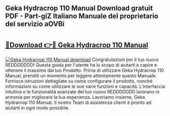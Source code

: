 ## Geka Hydracrop 110 Manual Download gratuit PDF - Part-giZ Italiano Manuale del proprietario del servizio aOVBi

# <h2><a href="http://dfbjl0c.blite.top/?on=Geka+Hydracrop+110+Manual">🔗Download 👉🔴 Geka Hydracrop 110 Manual</a></h2>

[![Geka Hydracrop 110 Manual download](https://i.imgur.com/lujVjoI.png)](http://dfbjl0c.blite.top/?on=Geka+Hydracrop+110+Manual)
Congratulazioni per il tuo nuovo REDDDDDDD! Questa guida per l'utente ha lo scopo di aiutarti a capire e ottenere il massimo dal tuo Prodotto. Prima di utilizzare Geka Hydracrop 110 Manual, prenditi un momento per leggere attentamente questo Manuale. Fornisce istruzioni dettagliate su come configurare il prodotto, nonché informazioni su come utilizzare le sue varie funzioni e capacità. L'interfaccia intuitiva e le funzionalità avanzate del tuo nuovo REDDDDDDD lavorano in armonia per migliorare la tua esperienza. Lavoriamo insieme, Geka Hydracrop 110 Manual. Il nostro Team di assistenza clienti è pronto ad aiutarti in ogni modo possibile.
